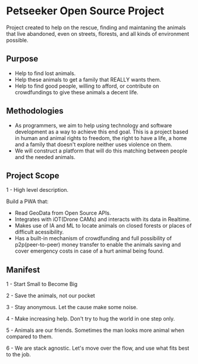 # Petseeker Open Source Project

Project created to help on the rescue, finding and maintaning the animals that live abandoned, even on streets, florests, and all kinds of environment possible.

## Purpose

- Help to find lost animals.
- Help these animals to get a family that REALLY wants them.
- Help to find good people, willing to afford, or contribute on crowdfundings to give these animals a decent life.

## Methodologies

- As programmers, we aim to help using technology and software development as a way to achieve this end goal. This is a project based in human and animal rights to freedom, the right to have a life, a home and a family that doesn't explore neither uses violence on them.
- We will construct a platform that will do this matching between people and the needed animals.

## Project Scope

1 - High level description.

Build a PWA that:
- Read GeoData from Open Source APIs.
- Integrates with iOT(Drone CAMs) and interacts with its data in Realtime.
- Makes use of IA and ML to locate animals on closed forests or places of difficult acessibility.
- Has a built-in mechanism of crowdfunding and full possibility of p2p(peer-to-peer) money transfer to enable the animals saving and cover emergency costs in case of a hurt animal being found.

## Manifest

1 - Start Small to Become Big

2 - Save the animals, not our pocket

3 - Stay anonymous. Let the cause make some noise.

4 - Make increasing help. Don't try to hug the world in one step only.

5 - Animals are our friends. Sometimes the man looks more animal when compared to them.

6 - We are stack agnostic. Let's move over the flow, and use what fits best to the job.
